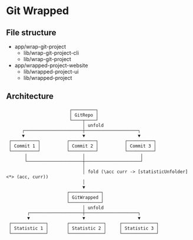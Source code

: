 # Git Wrapped

## File structure

- app/wrap-git-project
  - lib/wrap-git-project-cli
  - lib/wrap-git-project
- app/wrapped-project-website
  - lib/wrapped-project-ui
  - lib/wrapped-project

## Architecture

                            ┌─────────┐
                            │ GitRepo │
                            └────┬────┘
                                 │ unfold
          ┌──────────────────────┼────────────────────┐
          ▼                      ▼                    ▼
     ┌──────────┐          ┌──────────┐          ┌──────────┐
     │ Commit 1 │          │ Commit 2 │          │ Commit 3 │
     └──────────┘          └──────────┘          └──────────┘
           │                     │                     │
           └─────────────────────┼─────────────────────┘
                                 │
                                 │ fold (\acc curr -> [statisticUnfolder] <*> (acc, curr))
                                 │
                                 ▼
                           ┌────────────┐
                           │ GitWrapped │
                           └────────────┘
                                 │ unfold
            ┌────────────────────┼────────────────────┐
            ▼                    ▼                    ▼
     ┌─────────────┐       ┌─────────────┐     ┌─────────────┐
     │ Statistic 1 │       │ Statistic 2 │     │ Statistic 3 │
     └─────────────┘       └─────────────┘     └─────────────┘
